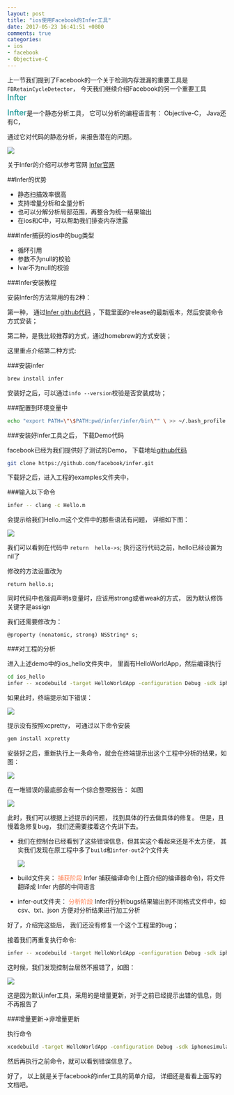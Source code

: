 ```yaml
---
layout: post
title: "ios使用Facebook的Infer工具"
date: 2017-05-23 16:41:51 +0800
comments: true
categories: 
- ios
- facebook
- Objective-C
---
```


上一节我们提到了Facebook的一个关于检测内存泄漏的重要工具是`FBRetainCycleDetector`， 今天我们继续介绍Facebook的另一个重要工具  <font color=#008B8B size=4>Infter</font>  <br/>

<font color=#008B8B size=4>Infter</font>是一个静态分析工具， 它可以分析的编程语言有： Objective-C， Java还有C，

通过它对代码的静态分析，来报告潜在的问题。

<!--more-->

![](http://ww1.sinaimg.cn/large/62ca154dly1ffveblwpmzj20pv0c9mxe.jpg)

关于Infer的介绍可以参考官网 [Infer官网](https://infer.liaohuqiu.net/)


##Infer的优势

 * 静态扫描效率很高
 * 支持增量分析和全量分析
 * 也可以分解分析局部范围，再整合为统一结果输出
 * 在ios和C中，可以帮助我们排查内存泄露

###Infer捕获的ios中的bug类型

 * 循环引用
 * 参数不为null的校验
 * Ivar不为null的校验

###Infer安装教程


安装Infer的方法常用的有2种：

第一种， 通过[Infer github代码](https://github.com/facebook/infer) ，下载里面的release的最新版本，然后安装命令方式安装；

第二种，是我比较推荐的方式，通过homebrew的方式安装；


这里重点介绍第二种方式:

###安装infer

```sh
brew install infer
```
安装好之后，可以通过`info --version`校验是否安装成功；

###配置到环境变量中

```sh
echo "export PATH=\"\$PATH:pwd/infer/infer/bin\"" \ >> ~/.bash_profile &&source ~/.bash_profile 
```

###安装好Infer工具之后， 下载Demo代码

facebook已经为我们提供好了测试的Demo， 下载地址[github代码](https://github.com/facebook/infer)

```sh
git clone https://github.com/facebook/infer.git
```

下载好之后，进入工程的examples文件夹中， 

###输入以下命令

```sh
infer -- clang -c Hello.m
```
会提示给我们Hello.m这个文件中的那些语法有问题，  详细如下图：

![](http://ww1.sinaimg.cn/large/62ca154dly1ffvf4p24yzj20se0eyjtf.jpg)
 
我们可以看到在代码中 `return  hello->s`;  执行这行代码之前，hello已经设置为nil了

修改的方法设置改为 

```obj-c
return hello.s;
```

同时代码中也强调声明s变量时，应该用strong或者weak的方式， 因为默认修饰关键字是assign

我们还需要修改为：

```obj-c
@property (nonatomic, strong) NSString* s;
```
###对工程的分析

进入上述demo中的ios_hello文件夹中， 里面有HelloWorldApp，然后编译执行

```sh
cd ios_hello
infer -- xcodebuild -target HelloWorldApp -configuration Debug -sdk iphonesimulator
```
如果此时，终端提示如下错误：

![](http://ww1.sinaimg.cn/large/62ca154dly1ffvfheamfsj20nb042wf2.jpg)

提示没有按照xcpretty， 可通过以下命令安装

```sh
gem install xcpretty
```
安装好之后，重新执行上一条命令，就会在终端提示出这个工程中分析的结果，如图：

![](http://ww1.sinaimg.cn/large/62ca154dly1ffvfk3m100j20um0qsjwa.jpg)

在一堆错误的最底部会有一个综合整理报告： 如图

![](http://ww1.sinaimg.cn/large/62ca154dly1ffvfl7w8xlj20c505amxg.jpg)

此时，我们可以根据上述提示的问题， 找到具体的行去做具体的修复。 但是，且慢着急修复bug， 我们还需要接着这个先讲下去。

* 我们在控制台已经看到了这些错误信息，但其实这个看起来还是不太方便， 其实我们发现在原工程中多了`build`和`infer-out`2个文件夹

  ![](http://ww1.sinaimg.cn/large/62ca154dly1ffvfpbjiilj20bg066aao.jpg)
  
* build文件夹： <font color=#FF7F50>捕获阶段</font>    Infer 捕获编译命令(上面介绍的编译器命令)，将文件翻译成 Infer 内部的中间语言

* infer-out文件夹： <font color=#FF7F50>分析阶段</font>   Infer将分析bugs结果输出到不同格式文件中，如csv、txt、json 方便对分析结果进行加工分析

好了，介绍完这些后， 我们还没有修复一个这个工程里的bug；

接着我们再重复执行命令:

```sh
infer -- xcodebuild -target HelloWorldApp -configuration Debug -sdk iphonesimulator
```
这时候，我们发现控制台居然不报错了，如图：

![](http://ww1.sinaimg.cn/large/62ca154dly1ffvfui48j3j20on07x3zn.jpg)

这是因为默认infer工具，采用的是增量更新，对于之前已经提示出错的信息，则不再报告了

###增量更新->非增量更新

执行命令

```sh
xcodebuild -target HelloWorldApp -configuration Debug -sdk iphonesimulator clean
```
然后再执行之前命令，就可以看到错误信息了。

好了， 以上就是关于facebook的infer工具的简单介绍， 详细还是看看上面写的文档吧。
